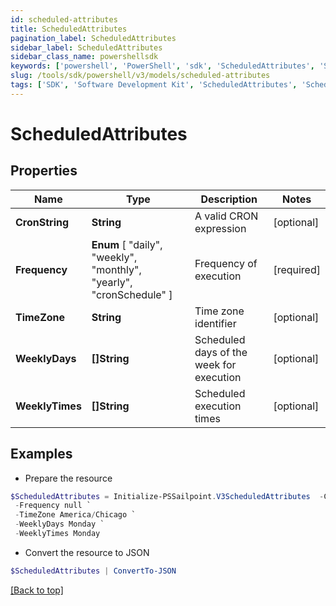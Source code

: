 ```yaml
---
id: scheduled-attributes
title: ScheduledAttributes
pagination_label: ScheduledAttributes
sidebar_label: ScheduledAttributes
sidebar_class_name: powershellsdk
keywords: ['powershell', 'PowerShell', 'sdk', 'ScheduledAttributes', 'ScheduledAttributes'] 
slug: /tools/sdk/powershell/v3/models/scheduled-attributes
tags: ['SDK', 'Software Development Kit', 'ScheduledAttributes', 'ScheduledAttributes']
---
```



# ScheduledAttributes

## Properties

Name | Type | Description | Notes
------------ | ------------- | ------------- | -------------
**CronString** | **String** | A valid CRON expression | [optional] 
**Frequency** |  **Enum** [  "daily",    "weekly",    "monthly",    "yearly",    "cronSchedule" ] | Frequency of execution | [required]
**TimeZone** | **String** | Time zone identifier | [optional] 
**WeeklyDays** | **[]String** | Scheduled days of the week for execution | [optional] 
**WeeklyTimes** | **[]String** | Scheduled execution times | [optional] 

## Examples

- Prepare the resource
```powershell
$ScheduledAttributes = Initialize-PSSailpoint.V3ScheduledAttributes  -CronString 0 9 * * 1 `
 -Frequency null `
 -TimeZone America/Chicago `
 -WeeklyDays Monday `
 -WeeklyTimes Monday
```

- Convert the resource to JSON
```powershell
$ScheduledAttributes | ConvertTo-JSON
```


[[Back to top]](#) 

